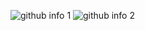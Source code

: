 ![github info 1](https://github-readme-stats.vercel.app/api?username=hazelwiss&show_icons=true&theme=nord&include_all_commits=true)
![github info 2](https://github-readme-stats.vercel.app/api/top-langs/?username=hazelwiss&theme=nord&layout=compact)
